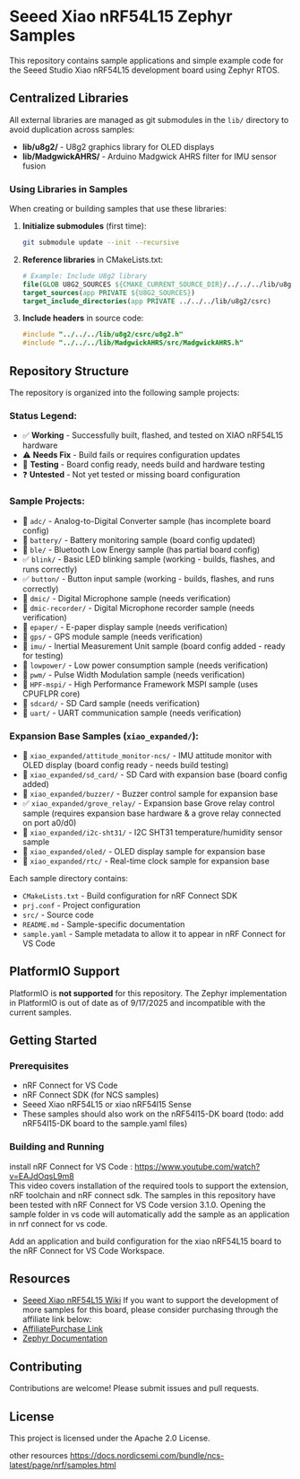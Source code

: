 # Seeed Xiao nRF54L15 Zephyr Samples

This repository contains sample applications and simple example code for the Seeed Studio Xiao nRF54L15 development board using Zephyr RTOS.

## Centralized Libraries

All external libraries are managed as git submodules in the `lib/` directory to avoid duplication across samples:

- **lib/u8g2/** - U8g2 graphics library for OLED displays
- **lib/MadgwickAHRS/** - Arduino Madgwick AHRS filter for IMU sensor fusion

### Using Libraries in Samples

When creating or building samples that use these libraries:

1. **Initialize submodules** (first time):
   ```bash
   git submodule update --init --recursive
   ```

2. **Reference libraries** in CMakeLists.txt:
   ```cmake
   # Example: Include U8g2 library
   file(GLOB U8G2_SOURCES ${CMAKE_CURRENT_SOURCE_DIR}/../../../lib/u8g2/csrc/*.c)
   target_sources(app PRIVATE ${U8G2_SOURCES})
   target_include_directories(app PRIVATE ../../../lib/u8g2/csrc)
   ```

3. **Include headers** in source code:
   ```cpp
   #include "../../../lib/u8g2/csrc/u8g2.h"
   #include "../../../lib/MadgwickAHRS/src/MadgwickAHRS.h"
   ```

## Repository Structure

The repository is organized into the following sample projects:

### Status Legend:
- ✅ **Working** - Successfully built, flashed, and tested on XIAO nRF54L15 hardware
- ⚠️ **Needs Fix** - Build fails or requires configuration updates  
- 🧪 **Testing** - Board config ready, needs build and hardware testing
- ❓ **Untested** - Not yet tested or missing board configuration

### Sample Projects:

- 🧪 `adc/` - Analog-to-Digital Converter sample (has incomplete board config)
- 🧪 `battery/` - Battery monitoring sample (board config updated)
- 🧪 `ble/` - Bluetooth Low Energy sample (has partial board config)
- ✅ `blink/` - Basic LED blinking sample (working - builds, flashes, and runs correctly)
- ✅ `button/` - Button input sample (working - builds, flashes, and runs correctly)
- 🧪 `dmic/` - Digital Microphone sample (needs verification)
- 🧪 `dmic-recorder/` - Digital Microphone recorder sample (needs verification)
- 🧪 `epaper/` - E-paper display sample (needs verification)
- 🧪 `gps/` - GPS module sample (needs verification)
- 🧪 `imu/` - Inertial Measurement Unit sample (board config added - ready for testing)
- 🧪 `lowpower/` - Low power consumption sample (needs verification)
- 🧪 `pwm/` - Pulse Width Modulation sample (needs verification)
- 🧪 `HPF-mspi/` - High Performance Framework MSPI sample (uses CPUFLPR core)
- 🧪 `sdcard/` - SD Card sample (needs verification)
- 🧪 `uart/` - UART communication sample (needs verification)

### Expansion Base Samples (`xiao_expanded/`):
- 🧪 `xiao_expanded/attitude_monitor-ncs/` - IMU attitude monitor with OLED display (board config ready - needs build testing)
- 🧪 `xiao_expanded/sd_card/` - SD Card with expansion base (board config added)
- 🧪 `xiao_expanded/buzzer/` - Buzzer control sample for expansion base
- ✅ `xiao_expanded/grove_relay/` - Expansion base Grove relay control sample (requires expansion base hardware & a grove relay connected on port a0/d0)
- 🧪 `xiao_expanded/i2c-sht31/` - I2C SHT31 temperature/humidity sensor sample
- 🧪 `xiao_expanded/oled/` - OLED display sample for expansion base
- 🧪 `xiao_expanded/rtc/` - Real-time clock sample for expansion base

Each sample directory contains:
- `CMakeLists.txt` - Build configuration for nRF Connect SDK
- `prj.conf` - Project configuration
- `src/` - Source code
- `README.md` - Sample-specific documentation
- `sample.yaml` - Sample metadata to allow it to appear in nRF Connect for VS Code


## PlatformIO Support

PlatformIO is **not supported** for this repository. The Zephyr implementation in PlatformIO is out of date as of 9/17/2025 and incompatible with the current samples.

## Getting Started

### Prerequisites
- nRF Connect for VS Code
- nRF Connect SDK (for NCS samples)
- Seeed Xiao nRF54L15 or xiao nRF54l15 Sense
- These samples should also work on the nRF54l15-DK board (todo: add nRF54l15-DK board to the sample.yaml files)

### Building and Running
install nRF Connect for VS Code : https://www.youtube.com/watch?v=EAJdOqsL9m8  
This video covers installation of the required tools to support the extension, nRF toolchain and nRF connect sdk.
The samples in this repository have been tested with nRF Connect for VS Code version 3.1.0.
Opening the sample folder in vs code will automatically add the sample as an application in nrf connect for vs code.

Add an application and build configuration for the xiao nRF54L15 board to the nRF Connect for VS Code Workspace.

## Resources

- [Seeed Xiao nRF54L15 Wiki](https://wiki.seeedstudio.com/xiao_nrf54l15_sense_getting_started/)
If you want to support the development of more samples for this board, please consider purchasing through the affiliate link below:
- [AffiliatePurchase Link](https://www.seeedstudio.com/XIAO-nRF54L15-Sense-p-6494.html?sensecap_affiliate=JG7nwfh&referring_service=link)
- [Zephyr Documentation](https://docs.zephyrproject.org/)

## Contributing

Contributions are welcome! Please submit issues and pull requests.

## License

This project is licensed under the Apache 2.0 License.

other resources
https://docs.nordicsemi.com/bundle/ncs-latest/page/nrf/samples.html

